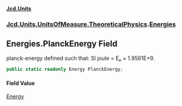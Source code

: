 #### [Jcd.Units](index 'index')
### [Jcd.Units.UnitsOfMeasure.TheoreticalPhysics](Jcd.Units.UnitsOfMeasure.TheoreticalPhysics 'Jcd.Units.UnitsOfMeasure.TheoreticalPhysics').[Energies](Energies 'Jcd.Units.UnitsOfMeasure.TheoreticalPhysics.Energies')

## Energies.PlanckEnergy Field

planck-energy defined such that: SI joule = Eₚ × 1.9561E+9.

```csharp
public static readonly Energy PlanckEnergy;
```

#### Field Value
[Energy](Energy 'Jcd.Units.UnitTypes.Energy')